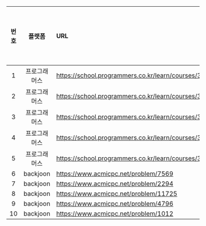 | 번호 |   플랫폼    | URL                                                              | 문제 해결 여부 |      유형      |
|:--:|:--------:|:-----------------------------------------------------------------|:--------:|:------------:|
| 1  |  프로그래머스  | https://school.programmers.co.kr/learn/courses/30/lessons/150370 |    O     |    Greedy    |
| 2  |  프로그래머스  | https://school.programmers.co.kr/learn/courses/30/lessons/42888  |    O     |    Greedy    |
| 3  |  프로그래머스  | https://school.programmers.co.kr/learn/courses/30/lessons/138476 |    O     |    Greedy    |
| 4  |  프로그래머스  | https://school.programmers.co.kr/learn/courses/30/lessons/42885  |    O     |  Two-Point   |
| 5  |  프로그래머스  | https://school.programmers.co.kr/learn/courses/30/lessons/150368 |    O     | Backtracking |
| 6  | backjoon | https://www.acmicpc.net/problem/7569                             |          |              |
| 7  | backjoon | https://www.acmicpc.net/problem/2294                             |    O     |      dp      |
| 8  | backjoon | https://www.acmicpc.net/problem/11725                            |    O     |  BFS / DFS   |
| 9  | backjoon | https://www.acmicpc.net/problem/4796                             |    O     |    Greedy    |
| 10 | backjoon | https://www.acmicpc.net/problem/1012                             |    O     |  DFS / BFS   |

